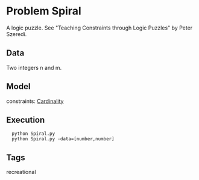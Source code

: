 # Problem Spiral

A logic puzzle. See "Teaching Constraints through Logic Puzzles" by Peter Szeredi.

## Data
  Two integers n and m.

## Model
  constraints: [Cardinality](http://pycsp.org/documentation/constraints/Cardinality)

## Execution
```
  python Spiral.py
  python Spiral.py -data=[number,number]
```

## Tags
  recreational

